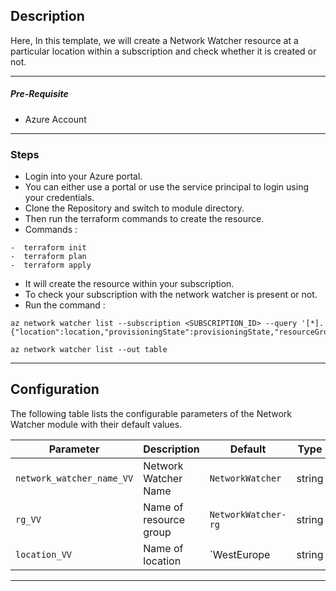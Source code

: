 ## Description

Here, In this template, we will create a Network Watcher resource at a particular location within a subscription and check whether it is created or not.

---
##### Pre-Requisite

* Azure Account

---
### Steps

* Login into your Azure portal.
* You can either use a portal or use the service principal to login using your credentials.
* Clone the Repository and switch to module directory.
* Then run the terraform commands to create the resource.
* Commands :
```
-  terraform init 
-  terraform plan 
-  terraform apply 
``` 
* It will create the resource within your subscription.
* To check your subscription with the network watcher is present or not.
* Run the command :
``` 
az network watcher list --subscription <SUBSCRIPTION_ID> --query '[*].{"location":location,"provisioningState":provisioningState,"resourceGroup":resourceGroup}'

az network watcher list --out table
```
---

## Configuration

The following table lists the configurable parameters of the Network Watcher module with their default values.

| Parameter                      | Description                     | Default                  | Type     |
|--------------------------------|---------------------------------|--------------------------|----------|
| `network_watcher_name_VV`      | Network Watcher Name            | `NetworkWatcher`         | string   |
| `rg_VV`                        | Name of resource group          | `NetworkWatcher-rg`      | string   |
| `location_VV`                  | Name of location                | `WestEurope              | string   |


---